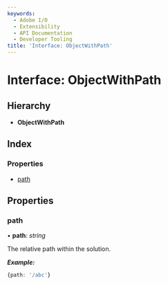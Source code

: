 ```yaml
---
keywords:
  - Adobe I/O
  - Extensibility
  - API Documentation
  - Developer Tooling
title: 'Interface: ObjectWithPath'
---
```


# Interface: ObjectWithPath

## Hierarchy

* **ObjectWithPath**

## Index

### Properties

* [path](page.objectwithpath.md#path)

## Properties

###  path

• **path**: *string*

The relative path within the solution.

***Example:***

```typescript
{path: '/abc'}
```
